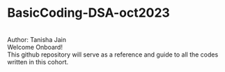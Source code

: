 # BasicCoding-DSA-oct2023
<br>
Author: Tanisha Jain
<br>
Welcome Onboard!
<br>
This github repository will serve as a reference and guide to all the codes written in this cohort.
